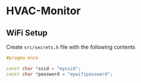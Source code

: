 # HVAC-Monitor

## WiFi Setup

Create `src/secrets.h` file with the following contents

```cpp
#pragma once

const char *ssid = "myssid";
const char *password = "mywifipassword";
```

